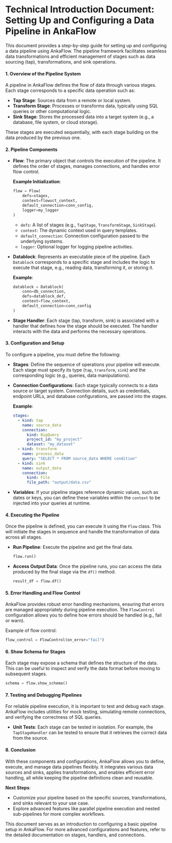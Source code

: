 
# Technical Introduction Document: Setting Up and Configuring a Data Pipeline in AnkaFlow

This document provides a step-by-step guide for setting up and configuring a data pipeline using AnkaFlow. The pipeline framework facilitates seamless data transformations and efficient management of stages such as data sourcing (tap), transformations, and sink operations.

#### 1. **Overview of the Pipeline System**

A pipeline in AnkaFlow defines the flow of data through various stages. Each stage corresponds to a specific data operation such as:

- **Tap Stage**: Sources data from a remote or local system.
- **Transform Stage**: Processes or transforms data, typically using SQL queries or other computational logic.
- **Sink Stage**: Stores the processed data into a target system (e.g., a database, file system, or cloud storage).

These stages are executed sequentially, with each stage building on the data produced by the previous one.

#### 2. **Pipeline Components**

- **Flow**: The primary object that controls the execution of the pipeline. It defines the order of stages, manages connections, and handles error flow control.
  
  **Example Initialization**:

  ```python
  flow = Flow(
      defs=stages, 
      context=flowuct_context, 
      default_connection=conn_config, 
      logger=my_logger
  )
  ```
  
  - `defs`: A list of stages (e.g., `TapStage`, `TransformStage`, `SinkStage`).
  - `context`: The dynamic context used in query templates.
  - `default_connection`: Connection configuration passed to the underlying systems.
  - `logger`: Optional logger for logging pipeline activities.

- **Datablock**: Represents an executable piece of the pipeline. Each `Datablock` corresponds to a specific stage and includes the logic to execute that stage, e.g., reading data, transforming it, or storing it.
  
  **Example**:

  ```python
  datablock = Datablock(
      conn=db_connection,
      defs=datablock_def,
      context=flow_context,
      default_connection=conn_config
  )
  ```

- **Stage Handler**: Each stage (tap, transform, sink) is associated with a handler that defines how the stage should be executed. The handler interacts with the data and performs the necessary operations.

#### 3. **Configuration and Setup**

To configure a pipeline, you must define the following:

- **Stages**: Define the sequence of operations your pipeline will execute. Each stage must specify its type (`tap`, `transform`, `sink`) and the corresponding logic (e.g., queries, data manipulations).
- **Connection Configurations**: Each stage typically connects to a data source or target system. Connection details, such as credentials, endpoint URLs, and database configurations, are passed into the stages.
  
  **Example**:

  ```yaml
  stages:
    - kind: tap
      name: source_data
      connection:
        kind: BigQuery
        project_id: "my_project"
        dataset: "my_dataset"
    - kind: transform
      name: process_data
      query: "SELECT * FROM source_data WHERE condition"
    - kind: sink
      name: output_data
      connection:
        kind: File
        file_path: "output/data.csv"
  ```

- **Variables**: If your pipeline stages reference dynamic values, such as dates or keys, you can define these variables within the `context` to be injected into your queries at runtime.

#### 4. **Executing the Pipeline**

Once the pipeline is defined, you can execute it using the `Flow` class. This will initiate the stages in sequence and handle the transformation of data across all stages.

- **Run Pipeline**: Execute the pipeline and get the final data.

  ```python
  flow.run()
  ```

- **Access Output Data**: Once the pipeline runs, you can access the data produced by the final stage via the `df()` method.

  ```python
  result_df = flow.df()
  ```

#### 5. **Error Handling and Flow Control**

AnkaFlow provides robust error handling mechanisms, ensuring that errors are managed appropriately during pipeline execution. The `FlowControl` configuration allows you to define how errors should be handled (e.g., fail or warn).

Example of flow control:

```python
flow_control = FlowControl(on_error="fail")
```

#### 6. **Show Schema for Stages**

Each stage may expose a schema that defines the structure of the data. This can be useful to inspect and verify the data format before moving to subsequent stages.

```python
schema = flow.show_schema()
```

#### 7. **Testing and Debugging Pipelines**

For reliable pipeline execution, it is important to test and debug each stage. AnkaFlow includes utilities for mock testing, simulating remote connections, and verifying the correctness of SQL queries.

- **Unit Tests**: Each stage can be tested in isolation. For example, the `TapStageHandler` can be tested to ensure that it retrieves the correct data from the source.
  
#### 8. **Conclusion**

With these components and configurations, AnkaFlow allows you to define, execute, and manage data pipelines flexibly. It integrates various data sources and sinks, applies transformations, and enables efficient error handling, all while keeping the pipeline definitions clean and reusable.

**Next Steps**:

- Customize your pipeline based on the specific sources, transformations, and sinks relevant to your use case.
- Explore advanced features like parallel pipeline execution and nested sub-pipelines for more complex workflows.

This document serves as an introduction to configuring a basic pipeline setup in AnkaFlow. For more advanced configurations and features, refer to the detailed documentation on stages, handlers, and connections.
